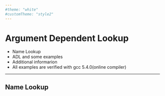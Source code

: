 ```yaml
---
#theme: "white"
#customTheme: "style2"
---
```


# Argument Dependent Lookup

- Name Lookup
- ADL and some examples
- Additional informarion
- All examples are verified with gcc 5.4.0(online compiler)

---

## Name Lookup

<img data-src="img/image.png">
